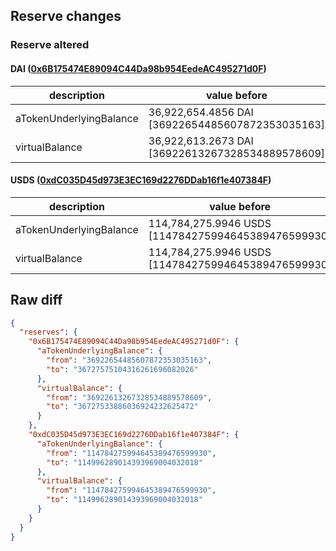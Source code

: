## Reserve changes

### Reserve altered

#### DAI ([0x6B175474E89094C44Da98b954EedeAC495271d0F](https://etherscan.io/address/0x6B175474E89094C44Da98b954EedeAC495271d0F))

| description | value before | value after |
| --- | --- | --- |
| aTokenUnderlyingBalance | 36,922,654.4856 DAI [36922654485607872353035163] | 36,727,575.1043 DAI [36727575104316261696082026] |
| virtualBalance | 36,922,613.2673 DAI [36922613267328534889578609] | 36,727,533.8860 DAI [36727533886036924232625472] |


#### USDS ([0xdC035D45d973E3EC169d2276DDab16f1e407384F](https://etherscan.io/address/0xdC035D45d973E3EC169d2276DDab16f1e407384F))

| description | value before | value after |
| --- | --- | --- |
| aTokenUnderlyingBalance | 114,784,275.9946 USDS [114784275994645389476599930] | 114,996,289.0143 USDS [114996289014393969004032018] |
| virtualBalance | 114,784,275.9946 USDS [114784275994645389476599930] | 114,996,289.0143 USDS [114996289014393969004032018] |


## Raw diff

```json
{
  "reserves": {
    "0x6B175474E89094C44Da98b954EedeAC495271d0F": {
      "aTokenUnderlyingBalance": {
        "from": "36922654485607872353035163",
        "to": "36727575104316261696082026"
      },
      "virtualBalance": {
        "from": "36922613267328534889578609",
        "to": "36727533886036924232625472"
      }
    },
    "0xdC035D45d973E3EC169d2276DDab16f1e407384F": {
      "aTokenUnderlyingBalance": {
        "from": "114784275994645389476599930",
        "to": "114996289014393969004032018"
      },
      "virtualBalance": {
        "from": "114784275994645389476599930",
        "to": "114996289014393969004032018"
      }
    }
  }
}
```